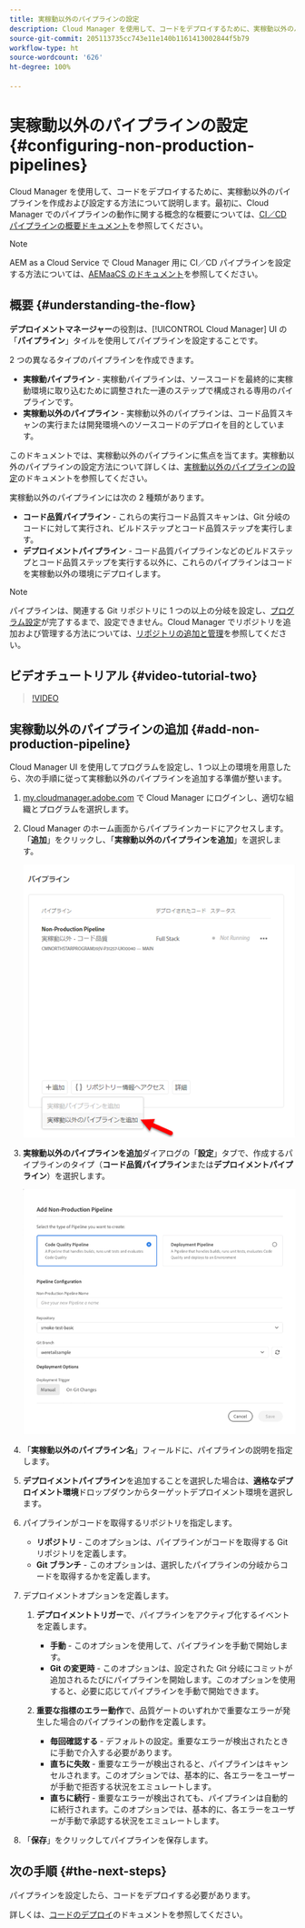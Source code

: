 ```yaml
---
title: 実稼動以外のパイプラインの設定
description: Cloud Manager を使用して、コードをデプロイするために、実稼動以外のパイプラインを作成および設定する方法について説明します。
source-git-commit: 205113735cc743e11e140b1161413002844f5b79
workflow-type: ht
source-wordcount: '626'
ht-degree: 100%

---
```



# 実稼動以外のパイプラインの設定 {#configuring-non-production-pipelines}

Cloud Manager を使用して、コードをデプロイするために、実稼動以外のパイプラインを作成および設定する方法について説明します。最初に、Cloud Manager でのパイプラインの動作に関する概念的な概要については、[CI／CD パイプラインの概要ドキュメント](ci-cd-pipeline.md)を参照してください。

>[!NOTE]
>
>AEM as a Cloud Service で Cloud Manager 用に CI／CD パイプラインを設定する方法については、[AEMaaCS のドキュメント](https://experienceleague.adobe.com/docs/experience-manager-cloud-service/implementing/using-cloud-manager/configure-pipeline.html?lang=ja#using-cloud-manager)を参照してください。

## 概要 {#understanding-the-flow}

**デプロイメントマネージャー**&#x200B;の役割は、[!UICONTROL Cloud Manager] UI の「**パイプライン**」タイルを使用してパイプラインを設定することです。

2 つの異なるタイプのパイプラインを作成できます。

* **実稼動パイプライン** - 実稼動パイプラインは、ソースコードを最終的に実稼動環境に取り込むために調整された一連のステップで構成される専用のパイプラインです。
* **実稼動以外のパイプライン** - 実稼動以外のパイプラインは、コード品質スキャンの実行または開発環境へのソースコードのデプロイを目的としています。

このドキュメントでは、実稼動以外のパイプラインに焦点を当てます。実稼動以外のパイプラインの設定方法について詳しくは、[実稼動以外のパイプラインの設定](configuring-non-production-pipelines.md)のドキュメントを参照してください。

実稼動以外のパイプラインには次の 2 種類があります。

* **コード品質パイプライン** - これらの実行コード品質スキャンは、Git 分岐のコードに対して実行され、ビルドステップとコード品質ステップを実行します。
* **デプロイメントパイプライン** - コード品質パイプラインなどのビルドステップとコード品質ステップを実行する以外に、これらのパイプラインはコードを実稼動以外の環境にデプロイします。

>[!NOTE]
>
>パイプラインは、関連する Git リポジトリに 1 つの以上の分岐を設定し、[プログラム設定](setting-up-program.md)が完了するまで、設定できません。Cloud Manager でリポジトリを追加および管理する方法については、[リポジトリの追加と管理](cloud-manager-repositories.md)を参照してください。

## ビデオチュートリアル {#video-tutorial-two}

>[!VIDEO](https://video.tv.adobe.com/v/26316/)

## 実稼動以外のパイプラインの追加 {#add-non-production-pipeline}

Cloud Manager UI を使用してプログラムを設定し、1 つ以上の環境を用意したら、次の手順に従って実稼動以外のパイプラインを追加する準備が整います。

1. [my.cloudmanager.adobe.com](https://my.cloudmanager.adobe.com) で Cloud Manager にログインし、適切な組織とプログラムを選択します。

1. Cloud Manager のホーム画面からパイプラインカードにアクセスします。「**追加**」をクリックし、「**実稼動以外のパイプラインを追加**」を選択します。

   ![実稼動以外のパイプラインを追加](/help/using/assets/configure-pipelines/nonprod-pipeline-add1.png)

1. **実稼動以外のパイプラインを追加**&#x200B;ダイアログの「**設定**」タブで、作成するパイプラインのタイプ（**コード品質パイプライン**&#x200B;または&#x200B;**デプロイメントパイプライン**）を選択します。


   ![パイプラインタイプを選択](/help/using/assets/configure-pipelines/add-non-production-pipeline.png)

1. 「**実稼動以外のパイプライン名**」フィールドに、パイプラインの説明を指定します。

1. **デプロイメントパイプライン**&#x200B;を追加することを選択した場合は、**適格なデプロイメント環境**&#x200B;ドロップダウンからターゲットデプロイメント環境を選択します。

1. パイプラインがコードを取得するリポジトリを指定します。

   * **リポジトリ** - このオプションは、パイプラインがコードを取得する Git リポジトリを定義します。
   * **Git ブランチ** - このオプションは、選択したパイプラインの分岐からコードを取得するかを定義します。

1. デプロイメントオプションを定義します。

   1. **デプロイメントトリガー**&#x200B;で、パイプラインをアクティブ化するイベントを定義します。

      * **手動** - このオプションを使用して、パイプラインを手動で開始します。
      * **Git の変更時** - このオプションは、設定された Git 分岐にコミットが追加されるたびにパイプラインを開始します。このオプションを使用すると、必要に応じてパイプラインを手動で開始できます。
   1. **重要な指標のエラー動作**&#x200B;で、品質ゲートのいずれかで重要なエラーが発生した場合のパイプラインの動作を定義します。

      * **毎回確認する** - デフォルトの設定。重要なエラーが検出されたときに手動で介入する必要があります。
      * **直ちに失敗** - 重要なエラーが検出されると、パイプラインはキャンセルされます。このオプションでは、基本的に、各エラーをユーザーが手動で拒否する状況をエミュレートします。
      * **直ちに続行** - 重要なエラーが検出されても、パイプラインは自動的に続行されます。このオプションでは、基本的に、各エラーをユーザーが手動で承認する状況をエミュレートします。


1. 「**保存**」をクリックしてパイプラインを保存します。

## 次の手順 {#the-next-steps}

パイプラインを設定したら、コードをデプロイする必要があります。

詳しくは、[コードのデプロイ](deploying-code.md)のドキュメントを参照してください。
